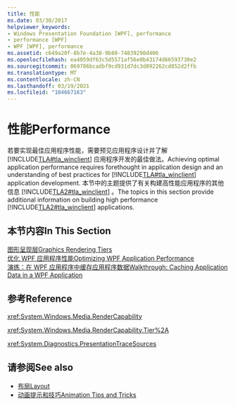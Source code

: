 ```yaml
---
title: 性能
ms.date: 03/30/2017
helpviewer_keywords:
- Windows Presentation Foundation [WPF], performance
- performance [WPF]
- WPF [WPF], performance
ms.assetid: c649a20f-8b7e-4a38-9b80-74839298d406
ms.openlocfilehash: ea4059df63c5d5571af56e0b43174d66593730e2
ms.sourcegitcommit: 069786bcadbf9cd931d7dc3d892262cd852d2ffb
ms.translationtype: MT
ms.contentlocale: zh-CN
ms.lasthandoff: 03/19/2021
ms.locfileid: "104667163"
---
```

# <a name="performance"></a><span data-ttu-id="a12c0-102">性能</span><span class="sxs-lookup"><span data-stu-id="a12c0-102">Performance</span></span>
<span data-ttu-id="a12c0-103">若要实现最佳应用程序性能，需要预见应用程序设计并了解 [!INCLUDE[TLA#tla_winclient](../../../includes/tlasharptla-winclient-md.md)] 应用程序开发的最佳做法。</span><span class="sxs-lookup"><span data-stu-id="a12c0-103">Achieving optimal application performance requires forethought in application design and an understanding of best practices for [!INCLUDE[TLA#tla_winclient](../../../includes/tlasharptla-winclient-md.md)] application development.</span></span> <span data-ttu-id="a12c0-104">本节中的主题提供了有关构建高性能应用程序的其他信息 [!INCLUDE[TLA2#tla_winclient](../../../includes/tla2sharptla-winclient-md.md)] 。</span><span class="sxs-lookup"><span data-stu-id="a12c0-104">The topics in this section provide additional information on building high performance [!INCLUDE[TLA2#tla_winclient](../../../includes/tla2sharptla-winclient-md.md)] applications.</span></span>  
  
## <a name="in-this-section"></a><span data-ttu-id="a12c0-105">本节内容</span><span class="sxs-lookup"><span data-stu-id="a12c0-105">In This Section</span></span>  
 [<span data-ttu-id="a12c0-106">图形呈现层</span><span class="sxs-lookup"><span data-stu-id="a12c0-106">Graphics Rendering Tiers</span></span>](graphics-rendering-tiers.md)  
 [<span data-ttu-id="a12c0-107">优化 WPF 应用程序性能</span><span class="sxs-lookup"><span data-stu-id="a12c0-107">Optimizing WPF Application Performance</span></span>](optimizing-wpf-application-performance.md)  
 [<span data-ttu-id="a12c0-108">演练：在 WPF 应用程序中缓存应用程序数据</span><span class="sxs-lookup"><span data-stu-id="a12c0-108">Walkthrough: Caching Application Data in a WPF Application</span></span>](walkthrough-caching-application-data-in-a-wpf-application.md)  
  
## <a name="reference"></a><span data-ttu-id="a12c0-109">参考</span><span class="sxs-lookup"><span data-stu-id="a12c0-109">Reference</span></span>  
 <xref:System.Windows.Media.RenderCapability>  
  
 <xref:System.Windows.Media.RenderCapability.Tier%2A>  
  
 <xref:System.Diagnostics.PresentationTraceSources>  
  
## <a name="see-also"></a><span data-ttu-id="a12c0-110">请参阅</span><span class="sxs-lookup"><span data-stu-id="a12c0-110">See also</span></span>

- [<span data-ttu-id="a12c0-111">布局</span><span class="sxs-lookup"><span data-stu-id="a12c0-111">Layout</span></span>](layout.md)
- [<span data-ttu-id="a12c0-112">动画提示和技巧</span><span class="sxs-lookup"><span data-stu-id="a12c0-112">Animation Tips and Tricks</span></span>](../graphics-multimedia/animation-tips-and-tricks.md)
